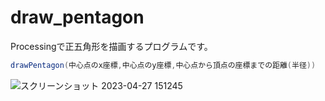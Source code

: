 # draw_pentagon

Processingで正五角形を描画するプログラムです。<br>
```java
drawPentagon(中心点のx座標,中心点のy座標,中心点から頂点の座標までの距離(半径))
```
![スクリーンショット 2023-04-27 151245](https://user-images.githubusercontent.com/100829563/234775839-23931213-90cc-4aa0-b385-5e62dc02a402.png)
